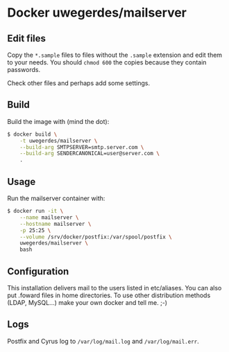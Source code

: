 # Docker uwegerdes/mailserver

## Edit files

Copy the `*.sample` files to files without the `.sample` extension and edit them to your needs. You should `chmod 600` the copies because they contain passwords.

Check other files and perhaps add some settings.

## Build

Build the image with (mind the dot):

```bash
$ docker build \
	-t uwegerdes/mailserver \
	--build-arg SMTPSERVER=smtp.server.com \
	--build-arg SENDERCANONICAL=user@server.com \
	.
```

## Usage

Run the mailserver container with:

```bash
$ docker run -it \
	--name mailserver \
	--hostname mailserver \
	-p 25:25 \
	--volume /srv/docker/postfix:/var/spool/postfix \
	uwegerdes/mailserver \
	bash
```

## Configuration

This installation delivers mail to the users listed in etc/aliases. You can also put .foward files in home directories. To use other distribution methods (LDAP, MySQL...) make your own docker and tell me. ;-)

## Logs

Postfix and Cyrus log to `/var/log/mail.log` and `/var/log/mail.err`.
